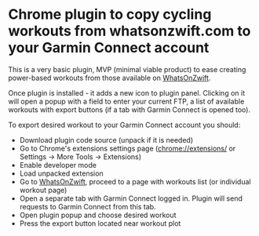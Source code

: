 # Chrome plugin to copy cycling workouts from whatsonzwift.com to your Garmin Connect account

This is a very basic plugin, MVP (minimal viable product) to ease creating power-based workouts from those available on [WhatsOnZwift](https://whatsonzwift.com).

Once plugin is installed - it adds a new icon to plugin panel. Clicking on it will open a popup with a field to enter your current FTP, a list of available workouts with export buttons (if a tab with Garmin Connect is opened too).

To export desired workout to your Garmin Connect account you should:
- Download plugin code source (unpack if it is needed)
- Go to Chrome's extensions settings page ([chrome://extensions/](chrome://extensions/) or Settings -> More Tools -> Extensions)
- Enable developer mode
- Load unpacked extension
- Go to [WhatsOnZwift](https://whatsonzwift.com), proceed to a page with workouts list (or individual workout page) 
- Open a separate tab with Garmin Connect logged in. Plugin will send requests to Garmin Connect from this tab.
- Open plugin popup and choose desired workout
- Press the export button located near workout plot